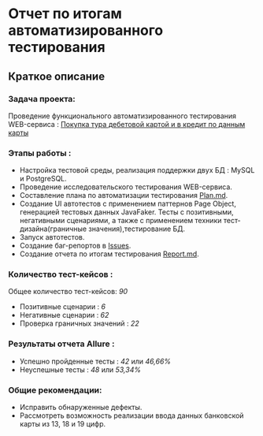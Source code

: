 # Отчет по итогам автоматизированного тестирования

## Краткое описание


### Задача проекта: 
Проведение функционального автоматизированного тестирования WEB-сервиса : [Покупка тура дебетовой картой и в кредит по данным карты](http://localhost:8080/) 

### Этапы работы :
- Настройка тестовой среды, реализация поддержки двух БД : MySQL и PostgreSQL.
- Проведение исследовательского тестирования WEB-сервиса.
- Составление плана по автоматизации тестирования [Plan.md](https://github.com/AEryushova/Test_Automation/blob/main/Plan.md).
- Создание UI автотестов с применением паттернов Page Object, генерацией тестовых данных JavaFaker. Тесты с позитивными, негативными сценариями, а также с применением техники тест-дизайна(граничные значения),тестирование БД.
- Запуск автотестов.
- Создание баг-репортов в [Issues](https://github.com/AEryushova/Test_Automation/issues).
- Создание отчета по итогам тестирования [Report.md](https://github.com/AEryushova/Test_Automation/blob/main/Report.md).

### Количество тест-кейсов :
Общее количество тест-кейсов: *90*
- Позитивные сценарии : *6*
- Негативные сценарии : *62*
- Проверка граничных значений : *22*

### Результаты отчета Allure :
- Успешно пройденные тесты : *42* или _46,66%_
- Неуспешные тесты : *48* или _53,34%_


### Общие рекомендации:
- Исправить обнаруженные дефекты. 
- Рассмотреть возможность реализации ввода данных банковской карты из 13, 18 и 19 цифр. 

